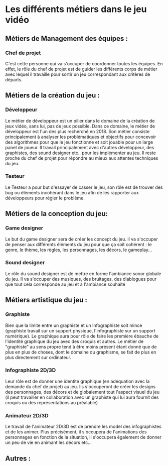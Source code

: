 # Les différents métiers dans le jeu vidéo

## Métiers de Management des équipes :

### Chef de projet
C'est cette personne qui va s'occuper de coordonner toutes les équipes. En effet, le rôle du chef de projet est de guider les différents corps de métier avec lequel il travaille pour sortir un jeu correspondant aux critères de départs.

## Métiers de la création du jeu :

### Développeur
Le métier de développeur est un pilier dans le domaine de la création de jeux vidéo, sans lui, pas de jeux possible. Dans ce domaine, le métier de développeur est l'un des plus recherché en 2018.
Son métier consiste principalement à analyser les problématiques et objectifs pour concevoir des algorithmes pour que le jeu fonctionne et soit jouable pour un large panel de joueur.
Il travail principalement avec d'autres développeur, des graphistes, des sound designer etc.. pour les implémenter au jeu.
Il reste proche du chef de projet pour répondre au mieux aux attentes techniques du jeu.

### Testeur
Le Testeur a pour but d'essayer de casser le jeu, son rôle est de trouver des bug ou éléments incohérant dans le jeu afin de les rapporter aux développeurs pour régler le problème.

## Métiers de la conception du jeu:

### Game designer
Le but du game designer sera de créer les concept du jeu.
Il va s'occuper de penser aux différents éléments du jeu pour que ça soit cohérent : le genre, le thème, les règles, les personnages, les décors, le gameplay...

### Sound designer
Le rôle du sound designer est de mettre en forme l'ambiance sonor globale du jeu.
Il va s'occuper des musiques, des bruitages, des diablogues  pour que tout cela corresponde au jeu et à l'ambiance souhaité

## Métiers artistique du jeu :

### Graphiste
Bien que la limite entre un graphiste et un Infographiste soit mince (graphiste travail sur un support physique, l'infographiste sur un support numérique). Le graphique aura pour rôle de faire les première ébauche de l'identité graphique du jeu avec des croquis et autres.
Le métier de "graphiste" au sens propre tend à être moins présent étant donné que de plus en plus de choses, dont le domaine du graphisme, se fait de plus en plus directement sur ordinateur.

### Infographiste 2D/3D
Leur rôle est de donner une identité graphique (en adéquation avec la demande du chef de projet) au jeu. Ils s'occuperont de créer les designs des personnages, des décors et de globalement tout l'aspect visuel du jeu (il peut travailler en collaboration avec un graphiste qui lui aura fournit des croquis ou des représentations au préalable)

### Animateur 2D/3D
Le travail de l'animateur 2D/3D est de prendre les model des infographistes et de les animer. Plus précisément, il s'occupera de l'animations des personnages en fonction de la situation, il s'occupera également de donner un peu de vie en animant les décors etc...

## Autres :
